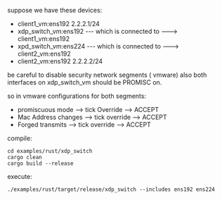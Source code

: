 


suppose we have these devices:

- client1_vm:ens192    2.2.2.1/24
- xdp_switch_vm:ens192   --- which is connected to ---> client1_vm:ens192
- xpd_switch_vm:ens224   --- which is connected to ---> client2_vm:ens192
- client2_vm:ens192    2.2.2.2/24

be careful to disable security network segments ( vmware)
also both interfaces on xdp_switch_vm should be PROMISC on.

so in vmware configurations for both segments:

- promiscuous mode --> tick Override --> ACCEPT
- Mac Address changes --> tick override --> ACCEPT
- Forged transmits --> tick override --> ACCEPT


compile:
```
cd examples/rust/xdp_switch
cargo clean
cargo build --release
```

execute:
```
./examples/rust/target/release/xdp_switch --includes ens192 ens224
```